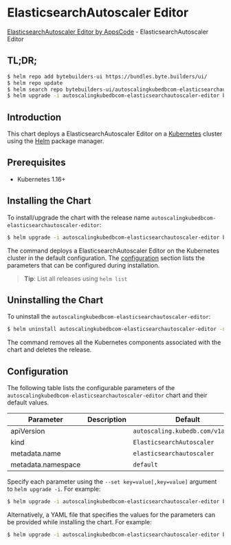 # ElasticsearchAutoscaler Editor

[ElasticsearchAutoscaler Editor by AppsCode](https://byte.builders) - ElasticsearchAutoscaler Editor

## TL;DR;

```bash
$ helm repo add bytebuilders-ui https://bundles.byte.builders/ui/
$ helm repo update
$ helm search repo bytebuilders-ui/autoscalingkubedbcom-elasticsearchautoscaler-editor --version=v0.4.9
$ helm upgrade -i autoscalingkubedbcom-elasticsearchautoscaler-editor bytebuilders-ui/autoscalingkubedbcom-elasticsearchautoscaler-editor -n default --create-namespace --version=v0.4.9
```

## Introduction

This chart deploys a ElasticsearchAutoscaler Editor on a [Kubernetes](http://kubernetes.io) cluster using the [Helm](https://helm.sh) package manager.

## Prerequisites

- Kubernetes 1.16+

## Installing the Chart

To install/upgrade the chart with the release name `autoscalingkubedbcom-elasticsearchautoscaler-editor`:

```bash
$ helm upgrade -i autoscalingkubedbcom-elasticsearchautoscaler-editor bytebuilders-ui/autoscalingkubedbcom-elasticsearchautoscaler-editor -n default --create-namespace --version=v0.4.9
```

The command deploys a ElasticsearchAutoscaler Editor on the Kubernetes cluster in the default configuration. The [configuration](#configuration) section lists the parameters that can be configured during installation.

> **Tip**: List all releases using `helm list`

## Uninstalling the Chart

To uninstall the `autoscalingkubedbcom-elasticsearchautoscaler-editor`:

```bash
$ helm uninstall autoscalingkubedbcom-elasticsearchautoscaler-editor -n default
```

The command removes all the Kubernetes components associated with the chart and deletes the release.

## Configuration

The following table lists the configurable parameters of the `autoscalingkubedbcom-elasticsearchautoscaler-editor` chart and their default values.

|     Parameter      | Description |                   Default                    |
|--------------------|-------------|----------------------------------------------|
| apiVersion         |             | <code>autoscaling.kubedb.com/v1alpha1</code> |
| kind               |             | <code>ElasticsearchAutoscaler</code>         |
| metadata.name      |             | <code>elasticsearchautoscaler</code>         |
| metadata.namespace |             | <code>default</code>                         |


Specify each parameter using the `--set key=value[,key=value]` argument to `helm upgrade -i`. For example:

```bash
$ helm upgrade -i autoscalingkubedbcom-elasticsearchautoscaler-editor bytebuilders-ui/autoscalingkubedbcom-elasticsearchautoscaler-editor -n default --create-namespace --version=v0.4.9 --set apiVersion=autoscaling.kubedb.com/v1alpha1
```

Alternatively, a YAML file that specifies the values for the parameters can be provided while
installing the chart. For example:

```bash
$ helm upgrade -i autoscalingkubedbcom-elasticsearchautoscaler-editor bytebuilders-ui/autoscalingkubedbcom-elasticsearchautoscaler-editor -n default --create-namespace --version=v0.4.9 --values values.yaml
```
